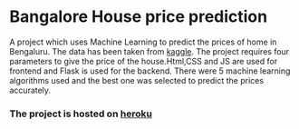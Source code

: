 # Bangalore House price prediction

A project which uses Machine Learning to predict the prices of home in Bengaluru. The data has been taken from [kaggle](https://www.kaggle.com/amitabhajoy/bengaluru-house-price-data). The project requires four parameters to give the price of the house.Html,CSS and JS are used for frontend and Flask is used for the backend. There were 5 machine learning algorithms used and the best one was selected to predict the prices accurately.

### The project is hosted on [heroku](https://bangalorehp.herokuapp.com/)
